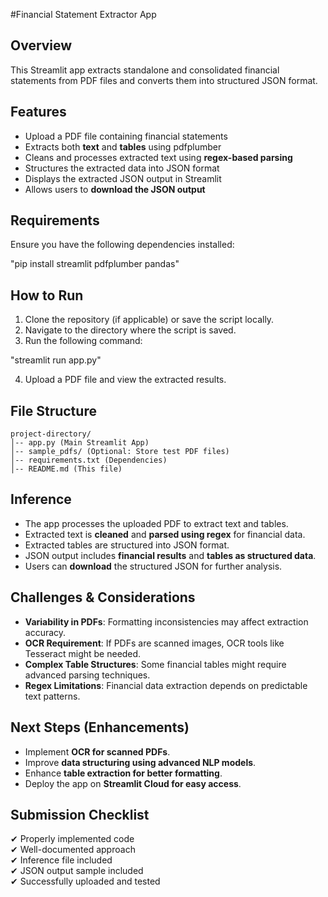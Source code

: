 #Financial Statement Extractor App

## Overview

This Streamlit app extracts standalone and consolidated financial statements from PDF files and converts them into structured JSON format.

## Features

- Upload a PDF file containing financial statements
- Extracts both **text** and **tables** using pdfplumber
- Cleans and processes extracted text using **regex-based parsing**
- Structures the extracted data into JSON format
- Displays the extracted JSON output in Streamlit
- Allows users to **download the JSON output**

## Requirements

Ensure you have the following dependencies installed:

"pip install streamlit pdfplumber pandas"


## How to Run

1. Clone the repository (if applicable) or save the script locally.
2. Navigate to the directory where the script is saved.
3. Run the following command:

"streamlit run app.py"

4. Upload a PDF file and view the extracted results.

## File Structure

```
project-directory/
│-- app.py (Main Streamlit App)
│-- sample_pdfs/ (Optional: Store test PDF files)
│-- requirements.txt (Dependencies)
│-- README.md (This file)
```

## Inference

- The app processes the uploaded PDF to extract text and tables.
- Extracted text is **cleaned** and **parsed using regex** for financial data.
- Extracted tables are structured into JSON format.
- JSON output includes **financial results** and **tables as structured data**.
- Users can **download** the structured JSON for further analysis.

## Challenges & Considerations

- **Variability in PDFs**: Formatting inconsistencies may affect extraction accuracy.
- **OCR Requirement**: If PDFs are scanned images, OCR tools like Tesseract might be needed.
- **Complex Table Structures**: Some financial tables might require advanced parsing techniques.
- **Regex Limitations**: Financial data extraction depends on predictable text patterns.

## Next Steps (Enhancements)

- Implement **OCR for scanned PDFs**.
- Improve **data structuring using advanced NLP models**.
- Enhance **table extraction for better formatting**.
- Deploy the app on **Streamlit Cloud for easy access**.

## Submission Checklist

✔ Properly implemented code\
✔ Well-documented approach\
✔ Inference file included\
✔ JSON output sample included\
✔ Successfully uploaded and tested

